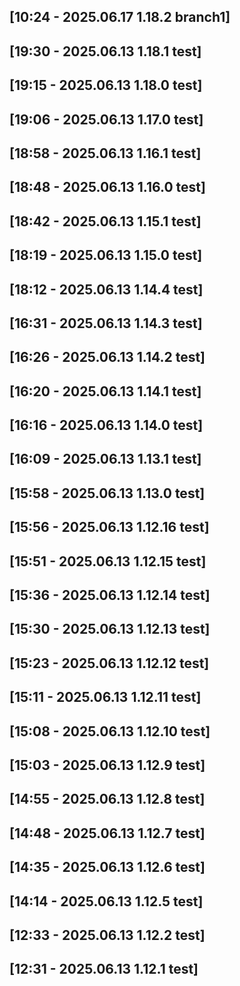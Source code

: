 [10:24 - 2025.06.17 1.18.2 branch1]
---
[19:30 - 2025.06.13 1.18.1 test]
---
[19:15 - 2025.06.13 1.18.0 test]
---
[19:06 - 2025.06.13 1.17.0 test]
---
[18:58 - 2025.06.13 1.16.1 test]
---
[18:48 - 2025.06.13 1.16.0 test]
---
[18:42 - 2025.06.13 1.15.1 test]
---
[18:19 - 2025.06.13 1.15.0 test]
---
[18:12 - 2025.06.13 1.14.4 test]
---
[16:31 - 2025.06.13 1.14.3 test]
---
[16:26 - 2025.06.13 1.14.2 test]
---
[16:20 - 2025.06.13 1.14.1 test]
---
[16:16 - 2025.06.13 1.14.0 test]
---
[16:09 - 2025.06.13 1.13.1 test]
---
[15:58 - 2025.06.13 1.13.0 test]
---
[15:56 - 2025.06.13 1.12.16 test]
---
[15:51 - 2025.06.13 1.12.15 test]
---
[15:36 - 2025.06.13 1.12.14 test]
---
[15:30 - 2025.06.13 1.12.13 test]
---
[15:23 - 2025.06.13 1.12.12 test]
---
[15:11 - 2025.06.13 1.12.11 test]
---
[15:08 - 2025.06.13 1.12.10 test]
---
[15:03 - 2025.06.13 1.12.9 test]
---
[14:55 - 2025.06.13 1.12.8 test]
---
[14:48 - 2025.06.13 1.12.7 test]
---
[14:35 - 2025.06.13 1.12.6 test]
---
[14:14 - 2025.06.13 1.12.5 test]
---
[12:33 - 2025.06.13 1.12.2 test]
---
[12:31 - 2025.06.13 1.12.1 test]
---

